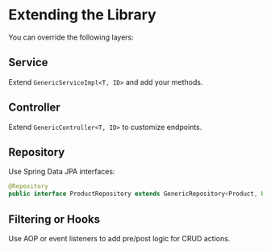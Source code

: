 # Extending the Library

You can override the following layers:

## Service
Extend `GenericServiceImpl<T, ID>` and add your methods.

## Controller
Extend `GenericController<T, ID>` to customize endpoints.

## Repository
Use Spring Data JPA interfaces:
```java
@Repository
public interface ProductRepository extends GenericRepository<Product, UUID> { }
```

## Filtering or Hooks
Use AOP or event listeners to add pre/post logic for CRUD actions.
